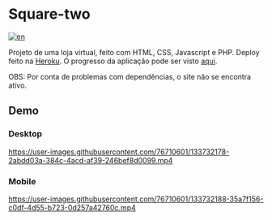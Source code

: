# Square-two
[![en](https://img.shields.io/badge/lang-en-red.svg)](https://github.com/rafomiya/square-two/blob/main/README.md)

Projeto de uma loja virtual, feito com HTML, CSS, Javascript e PHP. Deploy feito na [Heroku](https://www.heroku.com/).
O progresso da aplicação pode ser visto [aqui](https://square-two.herokuapp.com/).

OBS: Por conta de problemas com dependências, o site não se encontra ativo.

## Demo

### Desktop

https://user-images.githubusercontent.com/76710601/133732178-2abdd03a-384c-4acd-af39-246bef8d0099.mp4

### Mobile

https://user-images.githubusercontent.com/76710601/133732188-35a7f156-c0df-4d55-b723-0d257a42760c.mp4

